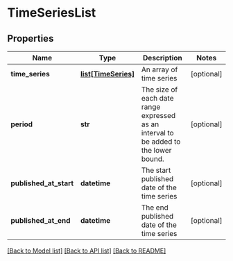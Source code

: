 # TimeSeriesList

## Properties
Name | Type | Description | Notes
------------ | ------------- | ------------- | -------------
**time_series** | [**list[TimeSeries]**](TimeSeries.md) | An array of time series | [optional] 
**period** | **str** | The size of each date range expressed as an interval to be added to the lower bound. | [optional] 
**published_at_start** | **datetime** | The start published date of the time series | [optional] 
**published_at_end** | **datetime** | The end published date of the time series | [optional] 

[[Back to Model list]](../README.rst#documentation-for-models) [[Back to API list]](../README.rst#documentation-for-api-endpoints) [[Back to README]](../README.rst)


